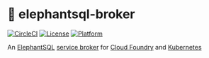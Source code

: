 # :elephant: elephantsql-broker

[![CircleCI](https://circleci.com/gh/JamesClonk/elephantsql-broker.svg?style=svg)](https://circleci.com/gh/JamesClonk/elephantsql-broker)
[![License](https://img.shields.io/badge/license-Apache--2.0-blue)](https://github.com/JamesClonk/elephantsql-broker/blob/master/LICENSE)
[![Platform](https://img.shields.io/badge/platform-Cloud%20Foundry-lightgrey)](https://developer.swisscom.com/)

An [ElephantSQL](https://www.elephantsql.com/) [service broker](https://www.openservicebrokerapi.org/) for [Cloud Foundry](https://www.cloudfoundry.org/) and [Kubernetes](https://kubernetes.io/)
